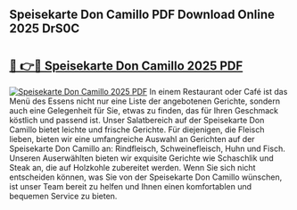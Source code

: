 ## Speisekarte Don Camillo PDF Download Online 2025 DrS0C

# <h2><a href="http://gcao69.nevu.top/?p=Speisekarte+Don+Camillo">🔗 👉🔴 Speisekarte Don Camillo 2025 PDF</a></h2>

[![Speisekarte Don Camillo 2025 PDF](https://i.imgur.com/dBaPXMq.png)](http://gcao69.nevu.top/?p=Speisekarte+Don+Camillo)
In einem Restaurant oder Café ist das Menü des Essens nicht nur eine Liste der angebotenen Gerichte, sondern auch eine Gelegenheit für Sie, etwas zu finden, das für Ihren Geschmack köstlich und passend ist. Unser Salatbereich auf der Speisekarte Don Camillo bietet leichte und frische Gerichte. Für diejenigen, die Fleisch lieben, bieten wir eine umfangreiche Auswahl an Gerichten auf der Speisekarte Don Camillo an: Rindfleisch, Schweinefleisch, Huhn und Fisch. Unseren Auserwählten bieten wir exquisite Gerichte wie Schaschlik und Steak an, die auf Holzkohle zubereitet werden. Wenn Sie sich nicht entscheiden können, was Sie von der Speisekarte Don Camillo wünschen, ist unser Team bereit zu helfen und Ihnen einen komfortablen und bequemen Service zu bieten.
